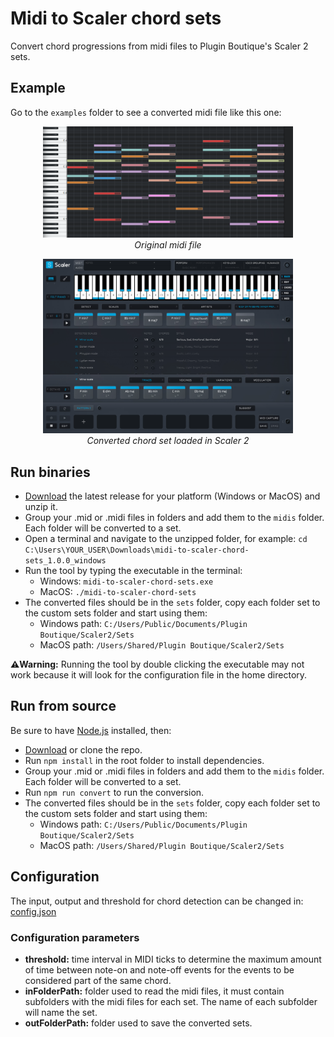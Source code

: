 # Midi to Scaler chord sets

Convert chord progressions from midi files to Plugin Boutique's Scaler 2 sets.

## Example

Go to the `examples` folder to see a converted midi file like this one:

<p align="center">
  <img src="examples/midi.png" alt="converted palette" width="400px"/>
  <br>
  <i>Original midi file</i>
  
</p>

<p align="center">
  <img src="examples/set.png" alt="converted palette" width="400px"/>
  <br>
  <i>Converted chord set loaded in Scaler 2</i>
</p>

## Run binaries

- [Download](https://github.com/joanroig/midi-to-scaler-chord-sets/releases) the latest release for your platform (Windows or MacOS) and unzip it.
- Group your .mid or .midi files in folders and add them to the `midis` folder. Each folder will be converted to a set.
- Open a terminal and navigate to the unzipped folder, for example: `cd C:\Users\YOUR_USER\Downloads\midi-to-scaler-chord-sets_1.0.0_windows`
- Run the tool by typing the executable in the terminal:
  - Windows: `midi-to-scaler-chord-sets.exe`
  - MacOS: `./midi-to-scaler-chord-sets`
- The converted files should be in the `sets` folder, copy each folder set to the custom sets folder and start using them:
  - Windows path: `C:/Users/Public/Documents/Plugin Boutique/Scaler2/Sets`
  - MacOS path: `/Users/Shared/Plugin Boutique/Scaler2/Sets`

**⚠️Warning:** Running the tool by double clicking the executable may not work because it will look for the configuration file in the home directory.

## Run from source

Be sure to have [Node.js](https://nodejs.org/en/download/) installed, then:

- [Download](https://github.com/joanroig/midi-to-scaler-chord-sets/archive/refs/heads/main.zip) or clone the repo.
- Run `npm install` in the root folder to install dependencies.
- Group your .mid or .midi files in folders and add them to the `midis` folder. Each folder will be converted to a set.
- Run `npm run convert` to run the conversion.
- The converted files should be in the `sets` folder, copy each folder set to the custom sets folder and start using them:
  - Windows path: `C:/Users/Public/Documents/Plugin Boutique/Scaler2/Sets`
  - MacOS path: `/Users/Shared/Plugin Boutique/Scaler2/Sets`

## Configuration

The input, output and threshold for chord detection can be changed in: [config.json](config.json)

### Configuration parameters

- **threshold:** time interval in MIDI ticks to determine the maximum amount of time between note-on and note-off events for the events to be considered part of the same chord.
- **inFolderPath:** folder used to read the midi files, it must contain subfolders with the midi files for each set. The name of each subfolder will name the set.
- **outFolderPath:** folder used to save the converted sets.
